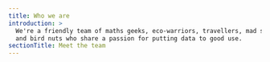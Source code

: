 ```yaml
---
title: Who we are
introduction: >
  We're a friendly team of maths geeks, eco-warriors, travellers, mad scientists
  and bird nuts who share a passion for putting data to good use.
sectionTitle: Meet the team
---
```

